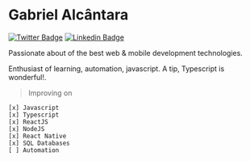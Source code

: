 # Gabriel Alcântara

[![Twitter Badge](https://img.shields.io/badge/-@gabrielew-6633cc?style=flat-square&labelColor=6633cc&logo=twitter&logoColor=white&link=https://twitter.com/dieegosf)](https://twitter.com/Gabriel75056738) 
[![Linkedin Badge](https://img.shields.io/badge/-Gabriel%20Alcântara-6633cc?style=flat-square&logo=Linkedin&logoColor=white&link=https://www.linkedin.com/in/gabriel-alcântara-bernardes-a50829159/)](https://www.linkedin.com/in/gabriel-alcântara-bernardes-a50829159/) 

Passionate about of the best web & mobile development technologies.

Enthusiast of learning, automation, javascript. A tip, Typescript is wonderful!.

> Improving on

    [x] Javascript
    [x] Typescript
    [x] ReactJS
    [x] NodeJS
    [x] React Native
    [x] SQL Databases
    [ ] Automation
